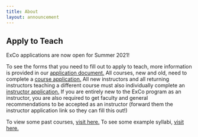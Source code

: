 ```yaml
---
title: About
layout: announcement
---
```

## Apply to Teach

ExCo applications are now open for Summer 2021!

<p style="text-align: left"> To see the forms that you need to fill out to apply to teach, more information is provided in our <a href="https://docs.google.com/document/d/1bmweBVr9LqbYhykzRVr7wXNgAJv8JfipNMFkqzLZfY8/edit">application document.</a> All courses, new and old, need to complete a <a href="https://docs.google.com/forms/d/e/1FAIpQLSfO_ERlm0AWCAHdtpfeiT6ZSeTh2i_2Dce8egX-8mtId2CqIA/viewform">course application.</a> All new instructors and all returning instructors teaching a different course must also individually complete an <a href="https://docs.google.com/forms/d/e/1FAIpQLSdnyi6rJCSDehdlkm-6fX4ZiTMP-Sy6gx20miwWTTCq_xsXug/viewform">instructor application.</a> If you are entirely new to the ExCo program as an instructor, you are also required to get faculty and general recommendations to be accepted as an instructor (forward them the instructor application link so they can fill this out!)</p>


<p style="text-align: left">To view some past courses, <a href="/resources/oldcourses">visit here.</a> To see some example syllabi, <a href="/teach/syllabi">visit here.</a></p>
